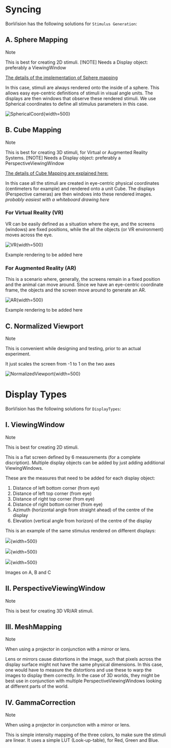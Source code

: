 # Syncing
BonVision has the following solutions for `Stimulus Generation`:

## A. Sphere Mapping
> [!NOTE]
> This is best for creating 2D stimuli.
> [!NOTE]
> Needs a Display object: preferably a ViewingWindow

[The details of the implementation of Sphere mapping](https://en.wikibooks.org/wiki/Blender_3D:_Noob_to_Pro/UV_Map_Basics)

In this case, stimuli are always rendered onto the inside of a sphere. This allows easy eye-centric definitions of stimuli in visual angle units. The displays are then windows that observe these rendered stimuli. We use Spherical coordinates to define all stimulus parameters in this case. 

![SphericalCoord](~/images/DisplayLogic/SphericalCoord_resized.png){width=500} 

## B. Cube Mapping
> [!NOTE]
> This is best for creating 3D stimuli, for Virtual or Augmented Reality Systems.
> [!NOTE]
> Needs a Display object: preferably a PerspectiveViewingWindow

[The details of Cube Mapping are explained here:](https://en.wikipedia.org/wiki/Cube_mapping)

In this case all the stimuli are created in eye-centric physical coordinates (centimeters for example) and rendered onto a unit Cube. The displays (Perspective cameras) are then windows into these rendered images.
*probably easiest with a whiteboard drawing here*

### For Virtual Reality (VR)
VR can be easily defined as a situation where the eye, and the screens (windows) are fixed positions, while the all the objects (or VR environment) moves across the eye.

![VR](~/images/DisplayLogic/VRcartoon.png){width=500} 

 Example rendering to be added here

### For Augmented Reality (AR)

This is a scenario where, generally, the screens remain in a fixed position and the animal can move around. Since we have an eye-centric coordinate frame, the objects and the screen move around to generate an AR. 

![AR](~/images/DisplayLogic/ARcartoon.jpg){width=500} 

 Example rendering to be added here

## C. Normalized Viewport
> [!NOTE]
> This is convenient while designing and testing, prior to an actual experiment.

It just scales the screen from -1 to 1 on the two axes

![NormalizedViewport](~/images/DisplayLogic/NormalizedViewport.png){width=500} 

# Display Types
BonVision has the following solutions for `DisplayTypes`:

## I. ViewingWindow
> [!NOTE]
> This is best for creating 2D stimuli.

This is a flat screen defined by 6 measurements (for a complete discription). Multiple display objects can be added by just adding additional ViewingWindows.

These are the measures that need to be added for each display object:
1. Distance of left bottom corner (from eye)
2. Distance of left top corner (from eye)
3. Distance of right top corner (from eye)
4. Distance of right bottom corner (from eye)
5. Azimuth (horizontal angle from straight ahead) of the centre of the display
6. Elevation (vertical angle from horizon) of the centre of the display


This is an example of the same stimulus rendered on different displays:

![](~/images/DisplayLogic/DisplayWindowLogic-01.png){width=500} 

![](~/images/DisplayLogic/DisplayWindowLogic-03.png){width=500} 

![](~/images/DisplayLogic/DisplayWindowLogic-05.png){width=500} 

Images on A, B and C

## II. PerspectiveViewingWindow
> [!NOTE]
> This is best for creating 3D VR/AR stimuli.

## III. MeshMapping
> [!NOTE]
> When using a projector in conjunction with a mirror or lens.

Lens or mirrors cause distortions in the image, such that pixels across the display surface might not have the same physical dimensions. In this case, one would have to measure the distortions and use these to warp the images to display them correctly. In the case of 3D worlds, they might be best use in conjunction with multiple PerspectiveViewingWindows looking at different parts of the world.

## IV. GammaCorrection
> [!NOTE]
> When using a projector in conjunction with a mirror or lens.

This is simple intensity mapping of the three colors, to make sure the stimuli are linear. It uses a simple LUT (Look-up-table), for Red, Green and Blue. 
